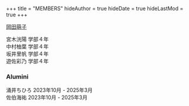 +++
title = "MEMBERS"
hideAuthor = true
hideDate = true
hideLastMod = true
+++

[岡田萌子](https://moekookada.github.io/about/)  

宮木洸陽      学部４年  
中村柚葉      学部４年  
坂井里帆      学部４年  
遊佐彩乃      学部４年  


### Alumini

涌井ちひろ     2023年10月 - 2025年3月   
佐伯海祐       2023年10月 - 2025年3月
